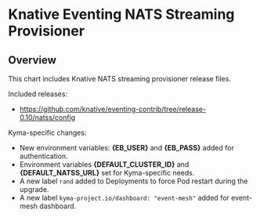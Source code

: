 # Knative Eventing NATS Streaming Provisioner

## Overview

This chart includes Knative NATS streaming provisioner release files.

Included releases:

* https://github.com/knative/eventing-contrib/tree/release-0.10/natss/config

Kyma-specific changes:

* New environment variables: **{EB_USER}** and **{EB_PASS}** added for authentication.
* Environment variables **{DEFAULT_CLUSTER_ID}** and **{DEFAULT_NATSS_URL}** set for Kyma-specific needs.
* A new label `rand` added to Deployments to force Pod restart during the upgrade.
* A new label `kyma-project.io/dashboard: "event-mesh"` added for event-mesh dashboard.
